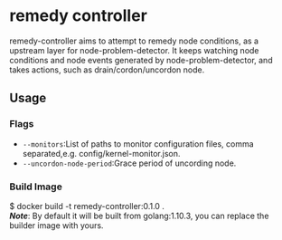 # remedy controller
remedy-controller aims to attempt to remedy node conditions, as a upstream layer for node-problem-detector.
It keeps watching node conditions and node events generated by node-problem-detector, and takes actions,
such as drain/cordon/uncordon node.

## Usage

### Flags
- `--monitors`:List of paths to monitor configuration files, comma separated,e.g. config/kernel-monitor.json.
- `--uncordon-node-period`:Grace period of uncording node.

### Build Image
$ docker build -t remedy-controller:0.1.0 .   
***Note***: By default it will be built from golang:1.10.3, you can replace the builder image with yours.